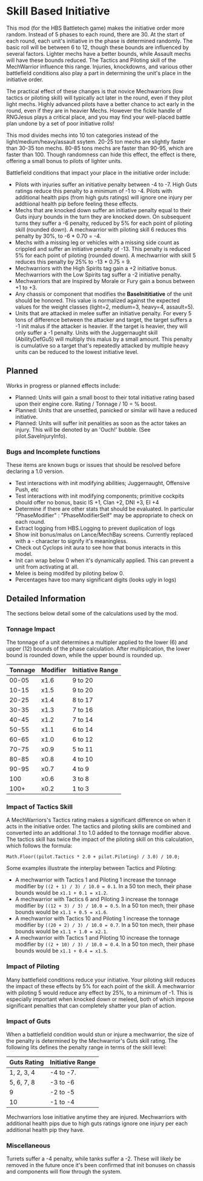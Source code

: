 # Skill Based Initiative
This mod (for the HBS Battletech game) makes the initiative order more random. Instead of 5 phases to each round, there are 30.  At the start of each round, each unit's initiative in the phase is determined randomly. The basic roll will be between 6 to 12, though these bounds are influenced by several factors. Lighter mechs have a better bounds, while Assault mechs will have these bounds reduced. The Tactics and Piloting skill of the MechWarrior influence this range. Injuries, knockdowns, and various other battlefield conditions also play a part in determining the unit's place in the initiative order.

The practical effect of these changes is that novice Mechwarriors (low tactics or piloting skill) will typically act later in the round, even if they pilot light mechs. Highly advanced pilots have a better chance to act early in the round, even if they are in heavier Mechs. However the fickle handle of RNGJesus plays a critical place, and you may find your well-placed battle plan undone by a set of poor initiative rolls!

This mod divides mechs into 10 ton categories instead of the light/medium/heavy/assault ssytem. 20-25 ton mechs are slightly faster than 30-35 ton mechs. 80-85 tons mechs are faster than 90-95, which are faster than 100. Though randomness can hide this effect, the effect is there, offering a small bonus to pilots of lighter units.

Battlefield conditions that impact your place in the initiative order include:

* Pilots with injuries suffer an initiative penalty between -4 to -7. High Guts ratings reduce this penalty to a minimum of -1 to -4. Pilots with additional health pips (from high guts ratings) will ignore one injury per addtiional health pip before feeling these effects.
* Mechs that are knocked down suffer an initiative penalty equal to their Guts injury bounds in the turn they are knocked down. On subsequent turns they suffer a -6 penalty, reduced by 5% for each point of piloting skill (rounded down). A mechwarrior with piloting skill 6 reduces this penalty by 30%, to -6 * 0.70 = -4. 
* Mechs with a missing leg or vehicles with a missing side count as crippled and suffer an initiative penalty of -13. This penalty is reduced 5% for each point of piloting (rounded down). A mechwarrior with skill 5 reduces this penalty by 25% to -13 * 0.75 = 9.
* Mechwarriors with the High Spirits tag gain a +2 initiative bonus. Mechwarriors with the Low Spirits tag suffer a -2 initiative penalty.
* Mechwarriors that are Inspired by Morale or Fury gain a bonus between +1 to +3.
* Any chassis or component that modifies the **BaseInititiative** of the unit should be honored. This value is normalized against the expected values for the weight classes (light=2, medium=3, heavy=4, assault=5).
* Units that are attacked in melee suffer an initiative penalty. For every 5 tons of difference between the attacker and target, the target suffers a -1 init malus if the attacker is heavier. If the target is heavier, they will only suffer a -1 penalty. Units with the Juggernaught skill (AbilityDefGu5) will multiply this malus by a small amount. This penalty is cumulative so a target that's repeatedly attacked by multiple heavy units can be reduced to the lowest initiative level.

## Planned

Works in progress or planned effects include:

* Planned: Units will gain a small boost to their total initiative rating based upon their engine core. Rating / Tonnage / 10 = % boost.
* Planned: Units that are unsettled, panicked or similar will have a reduced initiative.
* Planned: Units will suffer init penalities as soon as the actor takes an injury. This will be denoted by an 'Ouch!' bubble. (See pilot.SaveInjuryInfo).

### Bugs and Incomplete functions

These items are known bugs or issues that should be resolved before declaring a 1.0 version.

* Test interactions with init modifying abilities; Juggernaught, Offensive Push, etc
* Test interactions with init modifying components; primitive cockpits should offer no bonus, basic IS +1, Clan +2, DNI +3, EI +4
* Determine if there are other stats that should be evaluated. In particular "PhaseModifier" : "PhaseModifierSelf" may be appropriate to check on each round.
* Extract logging from HBS.Logging to prevent duplication of logs
* Show init bonus/malus on Lance/MechBay screens. Currently replaced with a - character to signify it's meaningless. 
* Check out Cyclops init aura to see how that bonus interacts in this model.
* Init can wrap below 0 when it's dynamically applied. This can prevent a unit from activating at all.
* Melee is being modifed by piloting below 0.
* Percentages have too many significant digits (looks ugly in logs)

## Detailed Information

The sections below detail some of the calculations used by the mod.

### Tonnage Impact
The tonnage of a unit determines a multipler applied to the lower (6) and upper (12) bounds of the phase calculation. After multiplication, the lower bound is rounded down, while the upper bound is rounded up.

Tonnage | Modifier | Initiative Range
--------|----------|---------------
00-05   | x1.6 |  9 to 20
10-15   | x1.5 | 9 to 20
20-25   | x1.4 | 8 to 17
30-35   | x1.3 | 7 to 16
40-45   | x1.2 | 7 to 14
50-55   | x1.1 | 6 to 14
60-65   | x1.0 | 6 to 12
70-75   | x0.9 | 5 to 11
80-85   | x0.8 | 4 to 10
90-95   | x0.7 | 4 to 9
100     | x0.6 | 3 to 8
100+    | x0.2 | 1 to 3

### Impact of Tactics Skill
A MechWarriors's Tactics rating makes a significant difference on when it acts in the initiative order. The tactics and piloting skills are combined and converted into an additional .1 to 1.0 added to the tonnage modifier above. The tactics skill has twice the impact of the piloting skill on this calculation, which follows the formula:

`Math.Floor((pilot.Tactics * 2.0 + pilot.Piloting) / 3.0) / 10.0;`

Some examples illustrate the interplay between Tactics and Piloting:

* A mechwarrior with Tactics 1 and Piloting 1 increase the tonnage modifier by `((2 + 1) / 3) / 10.0 = 0.1`. In a 50 ton mech, their phase bounds would be `x1.1 + 0.1 = x1.2`.
* A mechwarrior with Tactics 6 and Piloting 3 increase the tonnage modifier by `((12 + 3) / 3) / 10.0 = 0.5`. In a 50 ton mech, their phase bounds would be `x1.1 + 0.5 = x1.6`.
* A mechwarrior with Tactics 10 and Piloting 1 increase the tonnage modifier by `((20 + 2) / 3) / 10.0 = 0.7`. In a 50 ton mech, their phase bounds would be `x1.1 + 1.0 = x2.1`.
* A mechwarrior with Tactics 1 and Piloting 10 increase the tonnage modifier by `((2 + 10) / 3) / 10.0 = 0.4`. In a 50 ton mech, their phase bounds would be `x1.1 + 0.4 = x1.5`.


### Impact of Piloting

Many battlefield conditions reduce your initiative. Your piloting skill reduces the impact of these effects by 5% for each point of the skill. A mechwarrior with piloting 5 would reduce any effect by 25%, to a minimum of -1. This is especially important when knocked down or meleed, both of which impose significant penalties that can completely shatter your plan of action.

### Impact of Guts

When a battlefield condition would stun or injure a mechwarrior, the size of the penalty is determined by the Mechwarrior's Guts skill rating. The following lits defines the penalty range in terms of the skill level:

Guts Rating | Initiative Range
------------|---------------
1, 2, 3, 4 |  -4 to -7.
5, 6, 7, 8 |  -3 to -6
9 |  -2 to -5
10 |  -1 to -4

Mechwarriors lose initiative anytime they are injured. Mechwarriors with additional health pips due to high guts ratings ignore one injury per each additional health pip they have. 

### Miscellaneous

Turrets suffer a -4 penalty, while tanks suffer a -2. These will likely be removed in the future once it's been confirmed that init bonuses on chassis and components will flow through the system.

